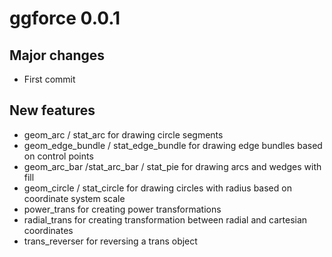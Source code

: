 # ggforce 0.0.1

## Major changes
- First commit

## New features
- geom_arc / stat_arc for drawing circle segments
- geom_edge_bundle / stat_edge_bundle for drawing edge bundles based on control
points
- geom_arc_bar /stat_arc_bar / stat_pie for drawing arcs and wedges with fill
- geom_circle / stat_circle for drawing circles with radius based on coordinate
system scale
- power_trans for creating power transformations
- radial_trans for creating transformation between radial and cartesian 
coordinates
- trans_reverser for reversing a trans object
